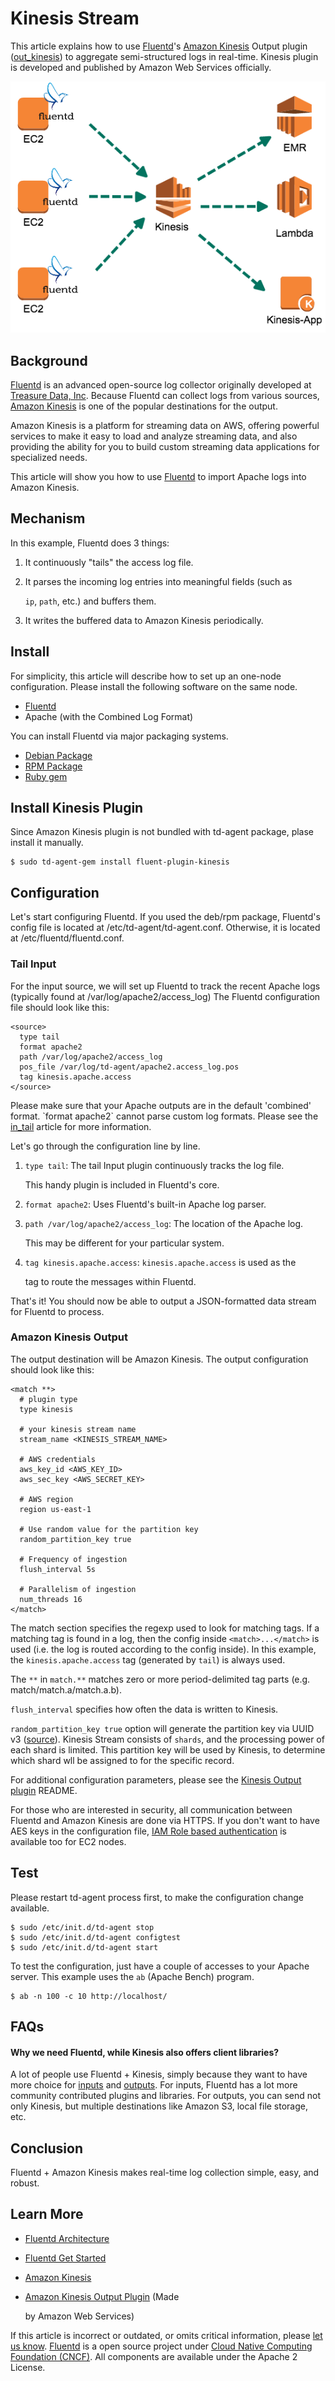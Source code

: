 # Kinesis Stream

This article explains how to use [Fluentd](http://fluentd.org/)'s [Amazon Kinesis](https://aws.amazon.com/kinesis/) Output plugin \([out\_kinesis](https://github.com/awslabs/aws-fluent-plugin-kinesis)\) to aggregate semi-structured logs in real-time. Kinesis plugin is developed and published by Amazon Web Services officially.

![](../.gitbook/assets/fluentd-kinesis%20%281%29%20%281%29.png)

## Background

[Fluentd](http://fluentd.org/) is an advanced open-source log collector originally developed at [Treasure Data, Inc](http://www.treasuredata.com/). Because Fluentd can collect logs from various sources, [Amazon Kinesis](https://aws.amazon.com/kinesis/) is one of the popular destinations for the output.

Amazon Kinesis is a platform for streaming data on AWS, offering powerful services to make it easy to load and analyze streaming data, and also providing the ability for you to build custom streaming data applications for specialized needs.

This article will show you how to use [Fluentd](http://fluentd.org/) to import Apache logs into Amazon Kinesis.

## Mechanism

In this example, Fluentd does 3 things:

1. It continuously "tails" the access log file.
2. It parses the incoming log entries into meaningful fields \(such as

   `ip`, `path`, etc.\) and buffers them.

3. It writes the buffered data to Amazon Kinesis periodically.

## Install

For simplicity, this article will describe how to set up an one-node configuration. Please install the following software on the same node.

* [Fluentd](http://fluentd.org/)
* Apache \(with the Combined Log Format\)

You can install Fluentd via major packaging systems.

* [Debian Package](install-by-deb.md)
* [RPM Package](install-by-rpm.md)
* [Ruby gem](install-by-gem.md)

## Install Kinesis Plugin

Since Amazon Kinesis plugin is not bundled with td-agent package, plase install it manually.

```text
$ sudo td-agent-gem install fluent-plugin-kinesis
```

## Configuration

Let's start configuring Fluentd. If you used the deb/rpm package, Fluentd's config file is located at /etc/td-agent/td-agent.conf. Otherwise, it is located at /etc/fluentd/fluentd.conf.

### Tail Input

For the input source, we will set up Fluentd to track the recent Apache logs \(typically found at /var/log/apache2/access\_log\) The Fluentd configuration file should look like this:

```text
<source>
  type tail
  format apache2
  path /var/log/apache2/access_log
  pos_file /var/log/td-agent/apache2.access_log.pos
  tag kinesis.apache.access
</source>
```

Please make sure that your Apache outputs are in the default \'combined\' format. \`format apache2\` cannot parse custom log formats. Please see the [in\_tail]() article for more information.

Let's go through the configuration line by line.

1. `type tail`: The tail Input plugin continuously tracks the log file.

   This handy plugin is included in Fluentd's core.

2. `format apache2`: Uses Fluentd's built-in Apache log parser.
3. `path /var/log/apache2/access_log`: The location of the Apache log.

   This may be different for your particular system.

4. `tag kinesis.apache.access`: `kinesis.apache.access` is used as the

   tag to route the messages within Fluentd.

That's it! You should now be able to output a JSON-formatted data stream for Fluentd to process.

### Amazon Kinesis Output

The output destination will be Amazon Kinesis. The output configuration should look like this:

```text
<match **>
  # plugin type
  type kinesis

  # your kinesis stream name
  stream_name <KINESIS_STREAM_NAME>

  # AWS credentials
  aws_key_id <AWS_KEY_ID>
  aws_sec_key <AWS_SECRET_KEY>

  # AWS region
  region us-east-1

  # Use random value for the partition key
  random_partition_key true

  # Frequency of ingestion
  flush_interval 5s

  # Parallelism of ingestion
  num_threads 16
</match>
```

The match section specifies the regexp used to look for matching tags. If a matching tag is found in a log, then the config inside `<match>...</match>` is used \(i.e. the log is routed according to the config inside\). In this example, the `kinesis.apache.access` tag \(generated by `tail`\) is always used.

The `**` in `match.**` matches zero or more period-delimited tag parts \(e.g. match/match.a/match.a.b\).

`flush_interval` specifies how often the data is written to Kinesis.

`random_partition_key true` option will generate the partition key via UUID v3 \([source](https://github.com/awslabs/aws-fluent-plugin-kinesis/blob/master/lib/fluent/plugin/out_kinesis.rb#L210)\). Kinesis Stream consists of `shards`, and the processing power of each shard is limited. This partition key will be used by Kinesis, to determine which shard wll be assigned to for the specific record.

For additional configuration parameters, please see the [Kinesis Output plugin](https://github.com/awslabs/aws-fluent-plugin-kinesis) README.

For those who are interested in security, all communication between Fluentd and Amazon Kinesis are done via HTTPS. If you don't want to have AES keys in the configuration file, [IAM Role based authentication](http://docs.aws.amazon.com/kinesis/latest/dev/controlling-access.html) is available too for EC2 nodes.

## Test

Please restart td-agent process first, to make the configuration change available.

```text
$ sudo /etc/init.d/td-agent stop
$ sudo /etc/init.d/td-agent configtest
$ sudo /etc/init.d/td-agent start
```

To test the configuration, just have a couple of accesses to your Apache server. This example uses the `ab` \(Apache Bench\) program.

```text
$ ab -n 100 -c 10 http://localhost/
```

## FAQs

#### Why we need Fluentd, while Kinesis also offers client libraries?

A lot of people use Fluentd + Kinesis, simply because they want to have more choice for [inputs](http://www.fluentd.org/datasources) and [outputs](http://www.fluentd.org/dataoutputs). For inputs, Fluentd has a lot more community contributed plugins and libraries. For outputs, you can send not only Kinesis, but multiple destinations like Amazon S3, local file storage, etc.

## Conclusion

Fluentd + Amazon Kinesis makes real-time log collection simple, easy, and robust.

## Learn More

* [Fluentd Architecture](https://www.fluentd.org/architecture)
* [Fluentd Get Started]()
* [Amazon Kinesis](https://aws.amazon.com/kinesis/)
* [Amazon Kinesis Output Plugin](https://github.com/awslabs/aws-fluent-plugin-kinesis) \(Made

  by Amazon Web Services\)

If this article is incorrect or outdated, or omits critical information, please [let us know](https://github.com/fluent/fluentd-docs-gitbook/issues?state=open). [Fluentd](http://www.fluentd.org/) is a open source project under [Cloud Native Computing Foundation \(CNCF\)](https://cncf.io/). All components are available under the Apache 2 License.

